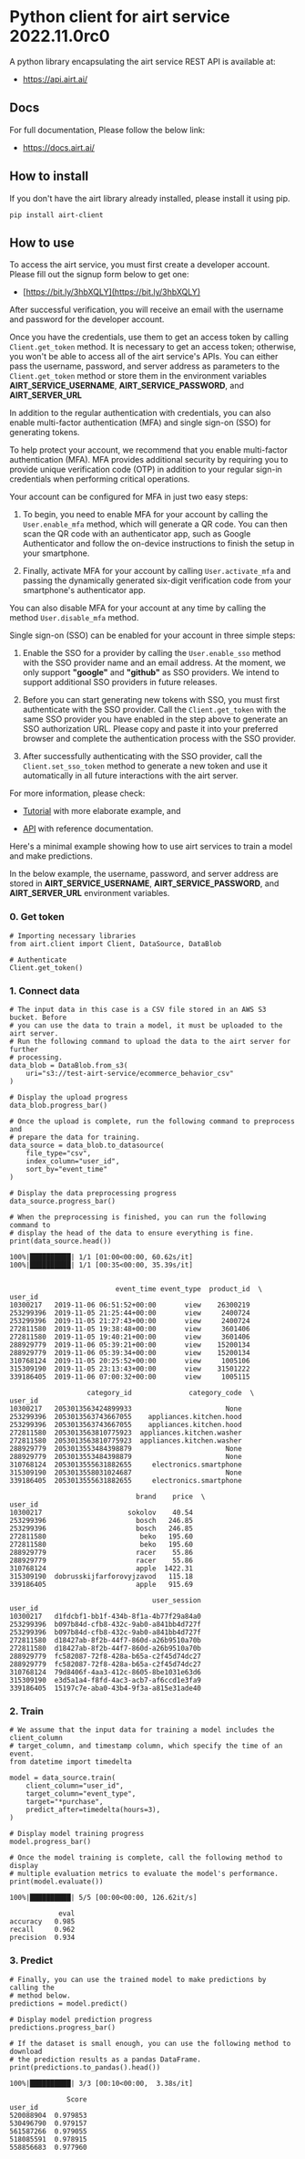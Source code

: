 # Python client for airt service 2022.11.0rc0

A python library encapsulating the airt service REST API is available at:

- <a href="https://api.airt.ai/docs" target="_blank">https://api.airt.ai/</a>

## Docs

For full documentation, Please follow the below link:

- <a href="https://docs.airt.ai" target="_blank">https://docs.airt.ai/</a>


## How to install

If you don't have the airt library already installed, please install it using pip.


```console
pip install airt-client
```

## How to use

To access the airt service, you must first create a developer account. Please fill out the signup form below to get one:

- [https://bit.ly/3hbXQLY](https://bit.ly/3hbXQLY)

After successful verification, you will receive an email with the username and password for the developer account.

Once you have the credentials, use them to get an access token by calling `Client.get_token` method. It is necessary to get an access token; otherwise, you won't be able to access all of the airt service's APIs. You can either pass the username, password, and server address as parameters to the `Client.get_token` method or store them in the environment variables **AIRT_SERVICE_USERNAME**, **AIRT_SERVICE_PASSWORD**, and **AIRT_SERVER_URL**

In addition to the regular authentication with credentials, you can also enable multi-factor authentication (MFA) and single sign-on (SSO) for generating tokens.

To help protect your account, we recommend that you enable multi-factor authentication (MFA). MFA provides additional security by requiring you to provide unique verification code (OTP) in addition to your regular sign-in credentials when performing critical operations.

Your account can be configured for MFA in just two easy steps:

1. To begin, you need to enable MFA for your account by calling the `User.enable_mfa` method, which will generate a QR code. You can then 
scan the QR code with an authenticator app, such as Google Authenticator and follow the on-device instructions to finish the setup in your smartphone.

2. Finally, activate MFA for your account by calling `User.activate_mfa` and passing the dynamically generated six-digit verification code from your 
smartphone's authenticator app.

You can also disable MFA for your account at any time by calling the method `User.disable_mfa` method.

Single sign-on (SSO) can be enabled for your account in three simple steps:

1. Enable the SSO for a provider by calling the `User.enable_sso` method with the SSO provider name and an email address. At the moment, 
we only support **"google"** and **"github"** as SSO providers. We intend to support additional SSO providers in future releases.

2. Before you can start generating new tokens with SSO, you must first authenticate with the SSO provider. Call the `Client.get_token` with 
the same SSO provider you have enabled in the step above to generate an SSO authorization URL. Please copy and paste it into your 
preferred browser and complete the authentication process with the SSO provider.

3. After successfully authenticating with the SSO provider, call the `Client.set_sso_token` method to generate a new token and use it automatically 
in all future interactions with the airt server.

For more information, please check:

- [Tutorial](https://docs.airt.ai/Tutorial/) with more elaborate example, and

- [API](https://docs.airt.ai/API/client/Client/) with reference documentation.

Here's a minimal example showing how to use airt services to train a model and make predictions.

In the below example, the username, password, and server address are stored in **AIRT_SERVICE_USERNAME**, **AIRT_SERVICE_PASSWORD**, and **AIRT_SERVER_URL** environment variables.


### 0. Get token


```
# Importing necessary libraries
from airt.client import Client, DataSource, DataBlob

# Authenticate
Client.get_token()
```

### 1. Connect data


```
# The input data in this case is a CSV file stored in an AWS S3 bucket. Before
# you can use the data to train a model, it must be uploaded to the airt server.
# Run the following command to upload the data to the airt server for further 
# processing.
data_blob = DataBlob.from_s3(
    uri="s3://test-airt-service/ecommerce_behavior_csv"
)

# Display the upload progress
data_blob.progress_bar()

# Once the upload is complete, run the following command to preprocess and 
# prepare the data for training.
data_source = data_blob.to_datasource(
    file_type="csv",
    index_column="user_id",
    sort_by="event_time"
)

# Display the data preprocessing progress
data_source.progress_bar()

# When the preprocessing is finished, you can run the following command to 
# display the head of the data to ensure everything is fine.
print(data_source.head())
```

    100%|██████████| 1/1 [01:00<00:00, 60.62s/it]
    100%|██████████| 1/1 [00:35<00:00, 35.39s/it]


                              event_time event_type  product_id  \
    user_id                                                       
    10300217   2019-11-06 06:51:52+00:00       view    26300219   
    253299396  2019-11-05 21:25:44+00:00       view     2400724   
    253299396  2019-11-05 21:27:43+00:00       view     2400724   
    272811580  2019-11-05 19:38:48+00:00       view     3601406   
    272811580  2019-11-05 19:40:21+00:00       view     3601406   
    288929779  2019-11-06 05:39:21+00:00       view    15200134   
    288929779  2019-11-06 05:39:34+00:00       view    15200134   
    310768124  2019-11-05 20:25:52+00:00       view     1005106   
    315309190  2019-11-05 23:13:43+00:00       view    31501222   
    339186405  2019-11-06 07:00:32+00:00       view     1005115   
    
                       category_id              category_code  \
    user_id                                                     
    10300217   2053013563424899933                       None   
    253299396  2053013563743667055    appliances.kitchen.hood   
    253299396  2053013563743667055    appliances.kitchen.hood   
    272811580  2053013563810775923  appliances.kitchen.washer   
    272811580  2053013563810775923  appliances.kitchen.washer   
    288929779  2053013553484398879                       None   
    288929779  2053013553484398879                       None   
    310768124  2053013555631882655     electronics.smartphone   
    315309190  2053013558031024687                       None   
    339186405  2053013555631882655     electronics.smartphone   
    
                                   brand    price  \
    user_id                                         
    10300217                     sokolov    40.54   
    253299396                      bosch   246.85   
    253299396                      bosch   246.85   
    272811580                       beko   195.60   
    272811580                       beko   195.60   
    288929779                      racer    55.86   
    288929779                      racer    55.86   
    310768124                      apple  1422.31   
    315309190  dobrusskijfarforovyjzavod   115.18   
    339186405                      apple   915.69   
    
                                       user_session  
    user_id                                          
    10300217   d1fdcbf1-bb1f-434b-8f1a-4b77f29a84a0  
    253299396  b097b84d-cfb8-432c-9ab0-a841bb4d727f  
    253299396  b097b84d-cfb8-432c-9ab0-a841bb4d727f  
    272811580  d18427ab-8f2b-44f7-860d-a26b9510a70b  
    272811580  d18427ab-8f2b-44f7-860d-a26b9510a70b  
    288929779  fc582087-72f8-428a-b65a-c2f45d74dc27  
    288929779  fc582087-72f8-428a-b65a-c2f45d74dc27  
    310768124  79d8406f-4aa3-412c-8605-8be1031e63d6  
    315309190  e3d5a1a4-f8fd-4ac3-acb7-af6ccd1e3fa9  
    339186405  15197c7e-aba0-43b4-9f3a-a815e31ade40  


### 2. Train


```
# We assume that the input data for training a model includes the client_column
# target_column, and timestamp column, which specify the time of an event.
from datetime import timedelta

model = data_source.train(
    client_column="user_id",
    target_column="event_type",
    target="*purchase",
    predict_after=timedelta(hours=3),
)

# Display model training progress
model.progress_bar()

# Once the model training is complete, call the following method to display
# multiple evaluation metrics to evaluate the model's performance.
print(model.evaluate())
```

    100%|██████████| 5/5 [00:00<00:00, 126.62it/s]

                eval
    accuracy   0.985
    recall     0.962
    precision  0.934


    


### 3. Predict


```
# Finally, you can use the trained model to make predictions by calling the
# method below.
predictions = model.predict()

# Display model prediction progress
predictions.progress_bar()

# If the dataset is small enough, you can use the following method to download 
# the prediction results as a pandas DataFrame.
print(predictions.to_pandas().head())
```

    100%|██████████| 3/3 [00:10<00:00,  3.38s/it]

                  Score
    user_id            
    520088904  0.979853
    530496790  0.979157
    561587266  0.979055
    518085591  0.978915
    558856683  0.977960


    

